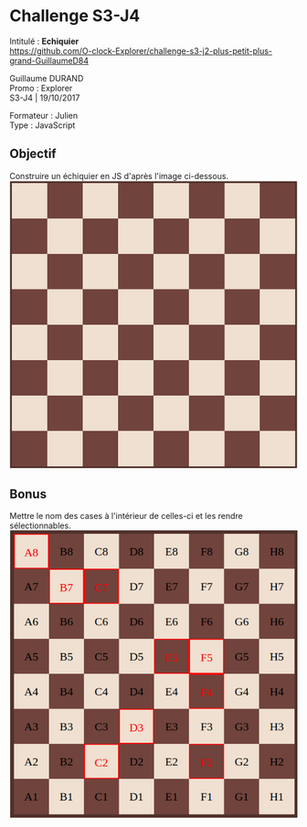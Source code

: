 # Challenge S3-J4
Intitulé : **Echiquier**  
https://github.com/O-clock-Explorer/challenge-s3-j2-plus-petit-plus-grand-GuillaumeD84

Guillaume DURAND  
Promo : Explorer  
S3-J4 | 19/10/2017

Formateur : Julien  
Type : JavaScript

## Objectif
Construire un échiquier en JS d'après l'image ci-dessous.
![goal](docs/resultat.png)

## Bonus
Mettre le nom des cases à l'intérieur de celles-ci et les rendre sélectionnables.
![bonus goal](docs/resultat-bonus.png)
